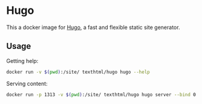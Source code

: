 # Hugo

This a docker image for [Hugo](http://gohugo.io), a fast and flexible static site generator.

## Usage

Getting help:

```bash
docker run -v $(pwd):/site/ texthtml/hugo hugo --help
```

Serving content:

```bash
docker run -p 1313 -v $(pwd):/site/ texthtml/hugo hugo server --bind 0.0.0.0
```
